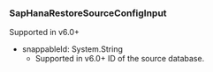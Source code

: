### SapHanaRestoreSourceConfigInput
Supported in v6.0+

- snappableId: System.String
  - Supported in v6.0+
      ID of the source database.
